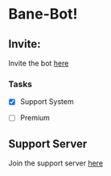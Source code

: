 # Bane-Bot!

## Invite:
Invite the bot [here](https://discordapp.com/oauth2/authorize?client_id=502522320821157898&scope=bot&permissions=2146958847)
### Tasks
- [x] Support System
- [ ] Premium


## Support Server
Join the support server [here](https://discord.gg/Uh8k6n3)

